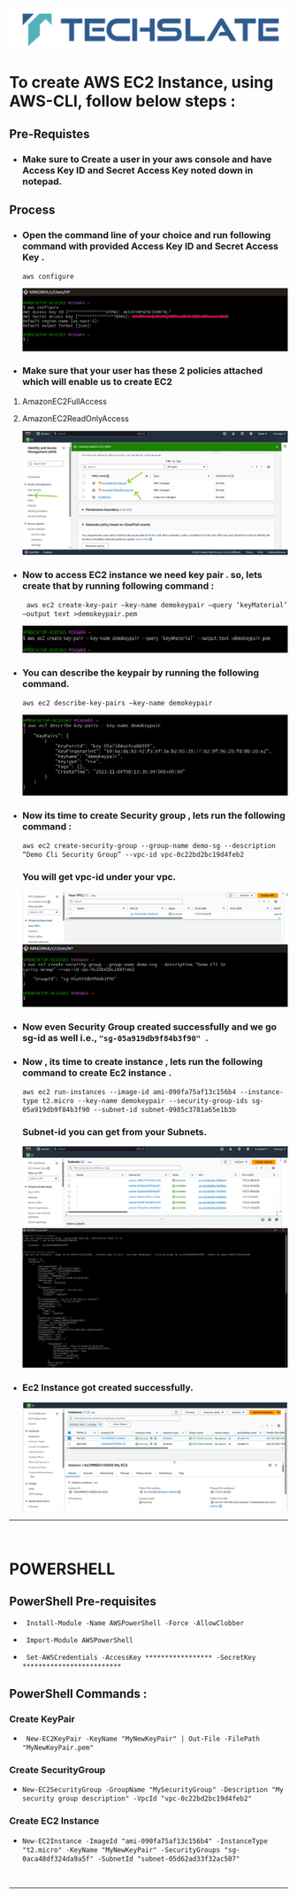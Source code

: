 ![TechSlate](../global/images/ts.png)

# To create AWS EC2 Instance, using AWS-CLI, follow below steps :

## Pre-Requistes

- ### Make sure to Create a user in your aws console and have Access Key ID and Secret Access Key noted down in notepad.

## Process

- ### Open the command line of your choice and run following command with provided **Access Key ID** and **Secret Access Key** .

      aws configure 

    ![EC2 Instance](images/aws-conf.png)

- ### Make sure that your user has these 2 policies attached which will enable us to create EC2
1. AmazonEC2FullAccess
2. AmazonEC2ReadOnlyAccess

    ![EC2 Instance](images/policies.png)

- ### Now to access EC2 instance we need key pair . so, lets create that by running following command : 

       aws ec2 create-key-pair –key-name demokeypair –query ‘keyMaterial’ –output text >demokeypair.pem 

    ![EC2 Instance](images/keypair.png)

- ### You can describe the keypair by running the following command.

      aws ec2 describe-key-pairs –key-name demokeypair

    ![EC2 Instance](images/demokeypair.png)

- ### Now its time to create Security group , lets run the following  command : 

      aws ec2 create-security-group --group-name demo-sg --description “Demo Cli Security Group” --vpc-id vpc-0c22bd2bc19d4feb2 
    ### You will get vpc-id under your vpc.

    ![EC2 Instance](images/vpc_id.png)
    ![EC2 Instance](images/sg.png)

- ### Now even Security Group created successfully and we go sg-id as well i.e., ```"sg-05a919db9f84b3f90" ```.

- ### Now , its time to create instance , lets run the following command to create Ec2 instance .

      aws ec2 run-instances --image-id ami-090fa75af13c156b4 --instance-type t2.micro --key-name demokeypair --security-group-ids sg-05a919db9f84b3f90 --subnet-id subnet-0985c3781a65e1b3b

    ### Subnet-id you can get from your Subnets.

    ![EC2 Instance](images/subnet.png)
    ![EC2 Instance](images/instance.png)


- ### Ec2 Instance got created successfully.

    ![EC2 Instance](images/success.png)


<hr>
<br>

# POWERSHELL

 ## PowerShell Pre-requisites

 -      Install-Module -Name AWSPowerShell -Force -AllowClobber

 -      Import-Module AWSPowerShell

 -      Set-AWSCredentials -AccessKey ***************** -SecretKey *************************


 ## PowerShell Commands :

 ### Create KeyPair

 -      New-EC2KeyPair -KeyName "MyNewKeyPair" | Out-File -FilePath "MyNewKeyPair.pem"

 ### Create SecurityGroup

 -     New-EC2SecurityGroup -GroupName "MySecurityGroup" -Description "My security group description" -VpcId "vpc-0c22bd2bc19d4feb2"

 ### Create EC2 Instance

 -     New-EC2Instance -ImageId "ami-090fa75af13c156b4" -InstanceType "t2.micro" -KeyName "MyNewKeyPair" -SecurityGroups "sg-0aca48df324da9a5f" -SubnetId "subnet-05d62ad33f32ac507"

 <br>

<hr>